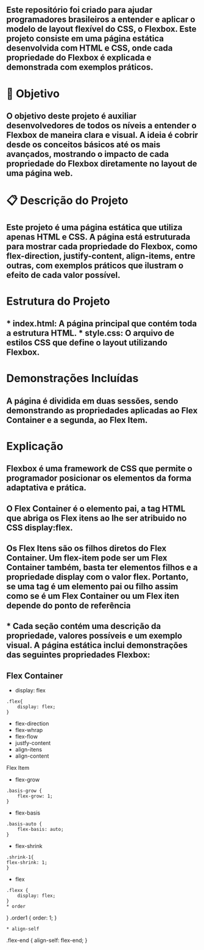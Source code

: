 <h2>Este repositório foi criado para ajudar programadores brasileiros a entender e aplicar o modelo de layout flexível do CSS, o Flexbox. Este projeto consiste em uma página estática desenvolvida com HTML e CSS, onde cada propriedade do Flexbox é explicada e demonstrada com exemplos práticos.</h2>

<h1>🎯 Objetivo</h1>
<h2>O objetivo deste projeto é auxiliar desenvolvedores de todos os níveis a entender o Flexbox de maneira clara e visual. A ideia é cobrir desde os conceitos básicos até os mais avançados, mostrando o impacto de cada propriedade do Flexbox diretamente no layout de uma página web.</h2>
<h1>📋 Descrição do Projeto</h1>
<h2>Este projeto é uma página estática que utiliza apenas HTML e CSS. A página está estruturada para mostrar cada propriedade do Flexbox, como flex-direction, justify-content, align-items, entre outras, com exemplos práticos que ilustram o efeito de cada valor possível.</h2>

<h1>Estrutura do Projeto</h1>
<h2>* index.html: A página principal que contém toda a estrutura HTML.
* style.css: O arquivo de estilos CSS que define o layout utilizando Flexbox.</h2>

<h1>Demonstrações Incluídas</h1>
<h2>A página é dividida em duas sessões, sendo demonstrando as propriedades aplicadas ao Flex Container e a segunda, ao Flex Item.</h2>

<h1>Explicação</h1>
<h2>Flexbox é uma framework de CSS que permite o programador posicionar os elementos da forma adaptativa e prática.</h2>  

<h2>O Flex Container é o elemento pai, a tag HTML que abriga os Flex itens ao lhe ser atribuido no CSS display:flex.</h2>

<h2>Os Flex Itens são os filhos diretos do Flex Container. Um flex-item pode ser um Flex Container também, basta ter elementos filhos e a propriedade display com o valor flex. Portanto, se uma tag é um elemento pai ou filho assim como se é um Flex Container ou um Flex iten depende do ponto de referência </h2>

<h2>* Cada seção contém uma descrição da propriedade, valores possíveis e um exemplo visual.
A página estática inclui demonstrações  das seguintes propriedades Flexbox:</h2>

<h2>Flex Container</h2>
  
* display: flex
```
.flex{
    display: flex;
}
```


* flex-direction
* flex-whrap
* flex-flow
* justfy-content
* align-itens
* align-content

Flex Item
* flex-grow
```
.basis-grow {
	flex-grow: 1;
}
```
* flex-basis
```
.basis-auto {
	flex-basis: auto;
}
```
* flex-shrink
```
.shrink-1{
flex-shrink: 1;
}
```
* flex
```
.flexx {
	display: flex;
}
* order
```
}
.order1 {
	order: 1;
}
```
* align-self

```
.flex-end {
	align-self: flex-end;
}
```
